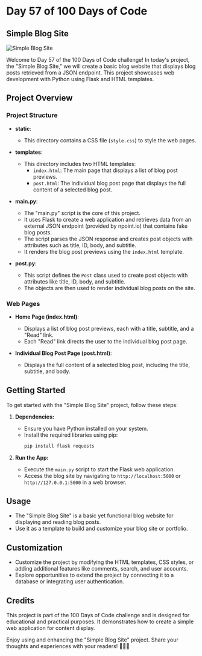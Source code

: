 # Day 57 of 100 Days of Code

## Simple Blog Site

![Simple Blog Site](https://example.com/simple_blog_site.jpg)

Welcome to Day 57 of the 100 Days of Code challenge! In today's project, the "Simple Blog Site," we will create a basic blog website that displays blog posts retrieved from a JSON endpoint. This project showcases web development with Python using Flask and HTML templates.

## Project Overview

### Project Structure

- **static**:
  - This directory contains a CSS file (`style.css`) to style the web pages.

- **templates**:
  - This directory includes two HTML templates:
    - `index.html`: The main page that displays a list of blog post previews.
    - `post.html`: The individual blog post page that displays the full content of a selected blog post.

- **main.py**:
  - The "main.py" script is the core of this project.
  - It uses Flask to create a web application and retrieves data from an external JSON endpoint (provided by npoint.io) that contains fake blog posts.
  - The script parses the JSON response and creates post objects with attributes such as title, ID, body, and subtitle.
  - It renders the blog post previews using the `index.html` template.

- **post.py**:
  - This script defines the `Post` class used to create post objects with attributes like title, ID, body, and subtitle.
  - The objects are then used to render individual blog posts on the site.

### Web Pages

- **Home Page (index.html)**:
  - Displays a list of blog post previews, each with a title, subtitle, and a "Read" link.
  - Each "Read" link directs the user to the individual blog post page.

- **Individual Blog Post Page (post.html)**:
  - Displays the full content of a selected blog post, including the title, subtitle, and body.

## Getting Started

To get started with the "Simple Blog Site" project, follow these steps:

1. **Dependencies:**
   - Ensure you have Python installed on your system.
   - Install the required libraries using pip:
     ```bash
     pip install flask requests
     ```

2. **Run the App:**
   - Execute the `main.py` script to start the Flask web application.
   - Access the blog site by navigating to `http://localhost:5000` or `http://127.0.0.1:5000` in a web browser.

## Usage

- The "Simple Blog Site" is a basic yet functional blog website for displaying and reading blog posts.
- Use it as a template to build and customize your blog site or portfolio.

## Customization

- Customize the project by modifying the HTML templates, CSS styles, or adding additional features like comments, search, and user accounts.
- Explore opportunities to extend the project by connecting it to a database or integrating user authentication.

## Credits

This project is part of the 100 Days of Code challenge and is designed for educational and practical purposes. It demonstrates how to create a simple web application for content display.

Enjoy using and enhancing the "Simple Blog Site" project. Share your thoughts and experiences with your readers! 📝🌐😊